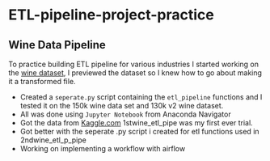 # ETL-pipeline-project-practice

## Wine Data Pipeline
To practice building ETL pipeline for various industries 
I started working on the [wine dataset](https://www.kaggle.com/datasets/zynicide/wine-reviews), I previewed the dataset so I knew how to go about making it a transformed file.

- Created a `seperate.py` script containing the `etl_pipeline` functions and I tested it on the 150k wine data set and 130k v2 wine dataset.
- All was done using `Jupyter Notebook` from Anaconda Navigator
- Got the data from [Kaggle.com](https://kaggle.com)
1stwine_etl_pipe was my first ever trial. 
- Got better with the seperate .py script i created for etl functions used in 2ndwine_etl_p_pipe
- Working on implementing a workflow with airflow
